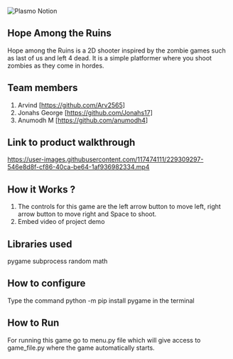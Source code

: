 ![Plasmo Notion](https://user-images.githubusercontent.com/64391274/219694678-8f1a2829-b0b2-41de-9152-4c4a4e43c2d5.png)



## Hope Among the Ruins
Hope among the Ruins is a 2D shooter inspired by the zombie games such as last of us and left 4 dead.
It is a simple platformer where you shoot zombies as they come in hordes. 



## Team members
1. Arvind [https://github.com/Arv2565]
2. Jonahs George [https://github.com/Jonahs17]
3. Anumodh M [https://github.com/anumodh4]
## Link to product walkthrough


https://user-images.githubusercontent.com/117474111/229309297-546e8d8f-cf86-40ca-be64-1af936982334.mp4

## How it Works ?
1. The controls for this game are the left arrow button to move left, right arrow button to move right and Space to shoot.
2. Embed video of project demo
## Libraries used
pygame
subprocess
random
math
## How to configure
Type the command python -m pip install pygame in the terminal
## How to Run
For running this game go to menu.py file which will give access to game_file.py where the game automatically starts.
